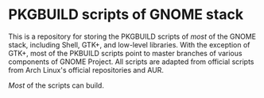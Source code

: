 # PKGBUILD scripts of GNOME stack

This is a repository for storing the PKGBUILD scripts of *most* of the
GNOME stack, including Shell, GTK+, and low-level libraries. With the 
exception of GTK+, most of the PKBUILD scripts point to master branches
of various components of GNOME Project. All scripts are adapted from
official scripts from Arch Linux's official repositories and AUR.

*Most* of the scripts can build.